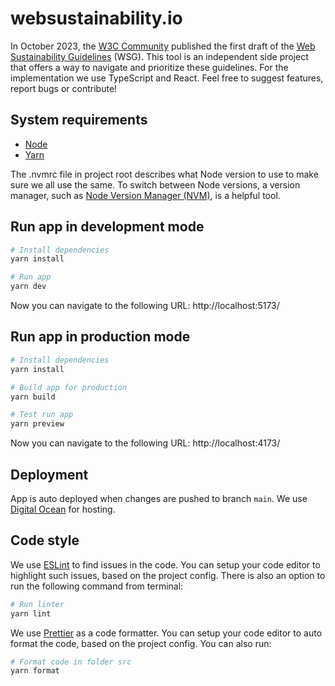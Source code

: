 # websustainability.io

In October 2023, the [W3C Community](https://www.w3.org/groups/cg/sustyweb/) published the first draft of the [Web Sustainability Guidelines](https://w3c.github.io/sustyweb/) (WSG). This tool is an independent side project that offers a way to navigate and prioritize these guidelines. For the implementation we use TypeScript and React. Feel free to suggest features, report bugs or contribute!

## System requirements

- [Node](https://nodejs.org/en/download)
- [Yarn](https://classic.yarnpkg.com/en/docs/install)

The .nvmrc file in project root describes what Node version to use to make sure we all use the same. To switch between Node versions, a version manager, such as [Node Version Manager (NVM)](https://github.com/nvm-sh/nvm), is a helpful tool.

## Run app in development mode

```bash
# Install dependencies
yarn install

# Run app
yarn dev
```

Now you can navigate to the following URL: http://localhost:5173/

## Run app in production mode

```bash
# Install dependencies
yarn install

# Build app for production
yarn build

# Test run app
yarn preview
```

Now you can navigate to the following URL: http://localhost:4173/

## Deployment

App is auto deployed when changes are pushed to branch `main`. We use [Digital Ocean](https://www.digitalocean.com/) for hosting.

## Code style

We use [ESLint](https://eslint.org/) to find issues in the code. You can setup your code editor to highlight such issues, based on the project config. There is also an option to run the following command from terminal:

```bash
# Run linter
yarn lint
```

We use [Prettier](https://prettier.io/) as a code formatter. You can setup your code editor to auto format the code, based on the project config. You can also run:

```bash
# Format code in folder src
yarn format
```
